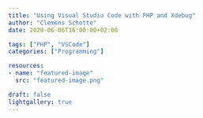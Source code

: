 ```yaml
---
title: "Using Visual Studio Code with PHP and Xdebug"
author: "Clemens Schotte"
date: 2020-06-06T16:00:00+02:00

tags: ["PHP", "VSCode"]
categories: ["Programming"]

resources:
- name: "featured-image"
  src: "featured-image.png"

draft: false
lightgallery: true
---
```


